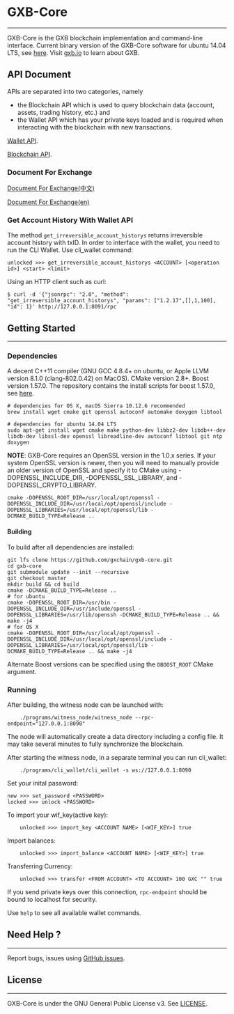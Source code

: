 # GXB-Core
---------------

GXB-Core is the GXB blockchain implementation and command-line interface.
Current binary version of the GXB-Core software for ubuntu 14.04 LTS, see [here](https://github.com/gxchain/gxb-core/releases).
Visit [gxb.io](https://www.gxb.io/) to learn about GXB.

## API Document
APIs are separated into two categories, namely
 * the Blockchain API which is used to query blockchain data (account, assets, trading history, etc.) and
 * the Wallet API which has your private keys loaded and is required when interacting with the blockchain with new transactions.

[Wallet API](https://github.com/gxchain/gxb-core/wiki/wallet_api).

[Blockchain API](https://github.com/gxchain/gxb-core/wiki/witness_node_api_json_rpc).


### Document For Exchange
[Document For Exchange(中文)](http://gxb-package.oss-cn-hangzhou.aliyuncs.com/gxb-core/doc/%E4%BA%A4%E6%98%93%E6%89%80%E6%8E%A5%E5%85%A5%E6%96%87%E6%A1%A3.pdf)

[Document For Exchange(en)](https://github.com/gxchain/gxb-core/wiki/Instruction-for-exchanges)


### Get Account History With Wallet API
The method ```get_irreversible_account_historys``` returns irreversible account history with txID.
In order to interface with the wallet, you need to run the CLI Wallet.
Use cli_wallet command:
```
unlocked >>> get_irreversible_account_historys <ACCOUNT> [<operation id>] <start> <limit>

```

Using an HTTP client such as curl:
```
$ curl -d '{"jsonrpc": "2.0", "method": "get_irreversible_account_historys", "params": ["1.2.17",[],1,100], "id": 1}' http://127.0.0.1:8091/rpc

```

## Getting Started
---------------

### Dependencies
A decent C++11 compiler (GNU GCC 4.8.4+ on ubuntu, or Apple LLVM version 8.1.0 (clang-802.0.42) on MacOS). CMake version 2.8+. Boost version 1.57.0.
The repository contains the install scripts for boost 1.57.0, see [here](https://github.com/gxchain/gxb-core/tree/master/script).
```
# dependencies for OS X, macOS Sierra 10.12.6 recommended
brew install wget cmake git openssl autoconf automake doxygen libtool

# dependencies for ubuntu 14.04 LTS
sudo apt-get install wget cmake make python-dev libbz2-dev libdb++-dev libdb-dev libssl-dev openssl libreadline-dev autoconf libtool git ntp doxygen

```
**NOTE**: GXB-Core requires an OpenSSL version in the 1.0.x series. If your system OpenSSL version is newer, then you will need to manually provide an older version of OpenSSL and specify it to CMake using -DOPENSSL_INCLUDE_DIR, -DOPENSSL_SSL_LIBRARY, and -DOPENSSL_CRYPTO_LIBRARY.
```
cmake -DOPENSSL_ROOT_DIR=/usr/local/opt/openssl -DOPENSSL_INCLUDE_DIR=/usr/local/opt/openssl/include -DOPENSSL_LIBRARIES=/usr/local/opt/openssl/lib -DCMAKE_BUILD_TYPE=Release ..
```

#### Building

To build after all dependencies are installed:

    git lfs clone https://github.com/gxchain/gxb-core.git
    cd gxb-core
    git submodule update --init --recursive
    git checkout master
    mkdir build && cd build
    cmake -DCMAKE_BUILD_TYPE=Release ..
    # for ubuntu
    cmake -DOPENSSL_ROOT_DIR=/usr/bin -DOPENSSL_INCLUDE_DIR=/usr/include/openssl -DOPENSSL_LIBRARIES=/usr/lib/openssh -DCMAKE_BUILD_TYPE=Release .. && make -j4
    # for OS X
    cmake -DOPENSSL_ROOT_DIR=/usr/local/opt/openssl -DOPENSSL_INCLUDE_DIR=/usr/local/opt/openssl/include -DOPENSSL_LIBRARIES=/usr/local/opt/openssl/lib -DCMAKE_BUILD_TYPE=Release .. && make -j4

Alternate Boost versions can be specified using the `DBOOST_ROOT` CMake argument.

### Running
After building, the witness node can be launched with:
```
    ./programs/witness_node/witness_node --rpc-endpoint="127.0.0.1:8090"
```
The node will automatically create a data directory including a config file. It may take several minutes to fully synchronize
the blockchain.

After starting the witness node, in a separate terminal you can run cli_wallet:
```
    ./programs/cli_wallet/cli_wallet -s ws://127.0.0.1:8090
```
Set your inital password:
```
new >>> set_password <PASSWORD>
locked >>> unlock <PASSWORD>
```
To import your wif_key(active key):
```
    unlocked >>> import_key <ACCOUNT NAME> [<WIF_KEY>] true
```
Import balances:
```
    unlocked >>> import_balance <ACCOUNT NAME> [<WIF_KEY>] true
```
Transferring Currency:
```
    unlocked >>> transfer <FROM ACCOUNT> <TO ACCOUNT> 100 GXC "" true
```

If you send private keys over this connection, `rpc-endpoint` should be bound to localhost for security.

Use `help` to see all available wallet commands.


## Need Help ?
---------------
Report bugs, issues using [GitHub issues](https://github.com/gxchain/gxb-core/issues/new).

## License
---------------
GXB-Core is under the GNU General Public License v3. See [LICENSE](https://github.com/gxchain/gxb-core/blob/master/LICENSE).
